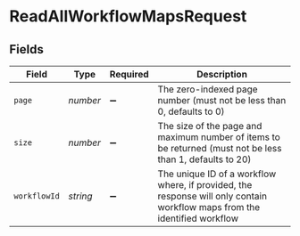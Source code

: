# ReadAllWorkflowMapsRequest


## Fields

| Field                                                                                                                     | Type                                                                                                                      | Required                                                                                                                  | Description                                                                                                               |
| ------------------------------------------------------------------------------------------------------------------------- | ------------------------------------------------------------------------------------------------------------------------- | ------------------------------------------------------------------------------------------------------------------------- | ------------------------------------------------------------------------------------------------------------------------- |
| `page`                                                                                                                    | *number*                                                                                                                  | :heavy_minus_sign:                                                                                                        | The zero-indexed page number (must not be less than 0, defaults to 0)                                                     |
| `size`                                                                                                                    | *number*                                                                                                                  | :heavy_minus_sign:                                                                                                        | The size of the page and maximum number of items to be returned (must not be less than 1, defaults to 20)                 |
| `workflowId`                                                                                                              | *string*                                                                                                                  | :heavy_minus_sign:                                                                                                        | The unique ID of a workflow where, if provided, the response will only contain workflow maps from the identified workflow |